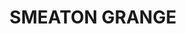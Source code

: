 ---
lastmod: '2025-04-06T06:05:20+00:00'
latitude: -34.055155
layout: suburb
longitude: 150.756493
postcode: '2567'
state: NSW
title: SMEATON GRANGE
url: /nsw/smeaton-grange/
---